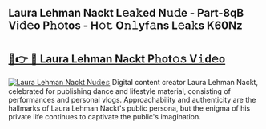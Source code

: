 ## Laura Lehman Nackt L𝚎a𝚔ed N𝚞𝚍e - Part-8qB Vi𝚍𝚎o P𝚑𝚘tos - H𝚘𝚝 O𝚗𝚕yf𝚊ns L𝚎a𝚔s K60Nz

# <h2><a href="http://kfdlexk.oniu.top/?m=Laura+Lehman+Nackt">🔗👉 🔴 Laura Lehman Nackt P𝚑ot𝚘𝚜 V𝚒d𝚎o</a></h2>

[![Laura Lehman Nackt Nu𝚍e𝚜](https://i.imgur.com/0qMVB7G.gif)](http://kfdlexk.oniu.top/?m=Laura+Lehman+Nackt)
Digital content creator Laura Lehman Nackt, celebrated for publishing dance and lifestyle material, consisting of performances and personal vlogs. Approachability and authenticity are the hallmarks of Laura Lehman Nackt's public persona, but the enigma of his private life continues to captivate the public's imagination.  
